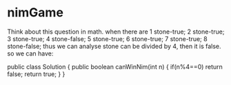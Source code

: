 # nimGame


Think about this question in math. when there are 1 stone-true; 2 stone-true; 3 stone-true; 4 stone-false; 5 stone-true; 6 stone-true; 7 stone-true; 8 stone-false; thus we can analyse stone can be divided by 4, then it is false. so we can have:

public class Solution { public boolean canWinNim(int n) { if(n%4==0) return false; return true; } }

